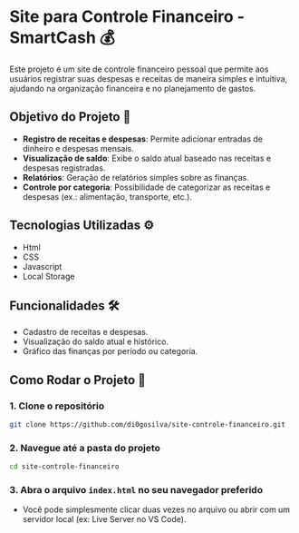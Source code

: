# Site para Controle Financeiro - SmartCash 💰

Este projeto é um site de controle financeiro pessoal que permite aos usuários registrar suas despesas e receitas de maneira simples e intuitiva, ajudando na organização financeira e no planejamento de gastos.

## Objetivo do Projeto 🎯

- **Registro de receitas e despesas**: Permite adicionar entradas de dinheiro e despesas mensais.
- **Visualização de saldo**: Exibe o saldo atual baseado nas receitas e despesas registradas.
- **Relatórios**: Geração de relatórios simples sobre as finanças.
- **Controle por categoria**: Possibilidade de categorizar as receitas e despesas (ex.: alimentação, transporte, etc.).

## Tecnologias Utilizadas ⚙️

- Html
- CSS
- Javascript
- Local Storage

## Funcionalidades 🛠️

- Cadastro de receitas e despesas.
- Visualização do saldo atual e histórico.
- Gráfico das finanças por período ou categoria.

## Como Rodar o Projeto 🔧

### 1. Clone o repositório 
```bash
git clone https://github.com/di0gosilva/site-controle-financeiro.git
```

### 2. Navegue até a pasta do projeto
```bash
cd site-controle-financeiro
```

### 3. Abra o arquivo `index.html` no seu navegador preferido
- Você pode simplesmente clicar duas vezes no arquivo ou abrir com um servidor local (ex: Live Server no VS Code).
